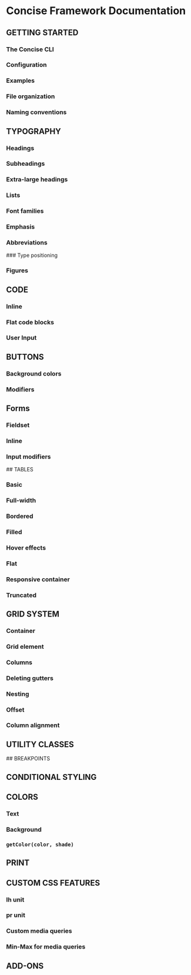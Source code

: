 # Concise Framework Documentation

## GETTING STARTED

### The Concise CLI

### Configuration

### Examples

### File organization

### Naming conventions


## TYPOGRAPHY

### Headings

### Subheadings

### Extra-large headings

### Lists

### Font families

### Emphasis

### Abbreviations

### Type positioning

### Figures


## CODE

### Inline

### Flat code blocks

### User Input


## BUTTONS

### Background colors

### Modifiers

## Forms

### Fieldset

### Inline

### Input modifiers


## TABLES

### Basic

### Full-width

### Bordered

### Filled

### Hover effects

### Flat

### Responsive container

### Truncated


## GRID SYSTEM

### Container

### Grid element

### Columns

### Deleting gutters

### Nesting

### Offset

### Column alignment


## UTILITY CLASSES


## BREAKPOINTS


## CONDITIONAL STYLING


## COLORS

### Text

### Background

### `getColor(color, shade)`


## PRINT


## CUSTOM CSS FEATURES

### lh unit

### pr unit

### Custom media queries

### Min-Max for media queries


## ADD-ONS
